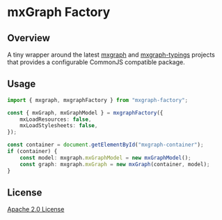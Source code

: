 # mxGraph Factory

## Overview

A tiny wrapper around the latest
[mxgraph](https://github.com/jgraph/mxgraph-js) and
[mxgraph-typings](https://github.com/lgleim/mxgraph-typings) projects that
provides a configurable CommonJS compatible package.

## Usage

```typescript
import { mxgraph, mxgraphFactory } from "mxgraph-factory";

const { mxGraph, mxGraphModel } = mxgraphFactory({
    mxLoadResources: false,
    mxLoadStylesheets: false,
});

const container = document.getElementById("mxgraph-container");
if (container) {
    const model: mxgraph.mxGraphModel = new mxGraphModel();
    const graph: mxgraph.mxGraph = new mxGraph(container, model);
}
```

## License

[Apache 2.0 License](LICENSE)
